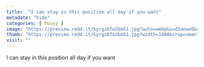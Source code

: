 ```yaml
---
title:  "I can stay in this position all day if you want"
metadate: "hide"
categories: [ Pussy ]
image: "https://preview.redd.it/kyrgzbfe2bm51.jpg?auto=webp&s=d3aeae8baeeae0cbb18c4e154eb31cd0ca139691"
thumb: "https://preview.redd.it/kyrgzbfe2bm51.jpg?width=1080&crop=smart&auto=webp&s=4b013867b1631a7d21397a2e335e31d24f042920"
visit: ""
---
```

I can stay in this position all day if you want

